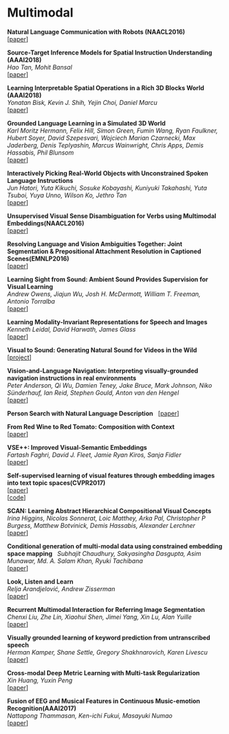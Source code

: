 # Multimodal   
**Natural Language Communication with Robots (NAACL2016)**  
[[paper](http://www.aclweb.org/anthology/N16-1089)]  

**Source-Target Inference Models for Spatial Instruction Understanding (AAAI2018)**  
*Hao Tan, Mohit Bansal*  
[[paper](https://arxiv.org/abs/1707.03804)]  

**Learning Interpretable Spatial Operations in a Rich 3D Blocks World (AAAI2018)**  
*Yonatan Bisk, Kevin J. Shih, Yejin Choi, Daniel Marcu*  
[[paper](https://arxiv.org/abs/1712.03463)]  

**Grounded Language Learning in a Simulated 3D World**  
*Karl Moritz Hermann, Felix Hill, Simon Green, Fumin Wang, Ryan Faulkner, Hubert Soyer, David Szepesvari, Wojciech Marian Czarnecki, Max Jaderberg, Denis Teplyashin, Marcus Wainwright, Chris Apps, Demis Hassabis, Phil Blunsom*  
[[paper](https://arxiv.org/abs/1706.06551)]  

**Interactively Picking Real-World Objects with Unconstrained Spoken Language Instructions**  
*Jun Hatori, Yuta Kikuchi, Sosuke Kobayashi, Kuniyuki Takahashi, Yuta Tsuboi, Yuya Unno, Wilson Ko, Jethro Tan*  
[[paper](https://arxiv.org/abs/1710.06280)]  

**Unsupervised Visual Sense Disambiguation for Verbs using Multimodal Embeddings(NAACL2016)**  
[[paper](http://www.aclweb.org/anthology/N16-1022)]  

**Resolving Language and Vision Ambiguities Together: Joint Segmentation & Prepositional Attachment Resolution in Captioned Scenes(EMNLP2016)**  
[[paper](http://www.aclweb.org/anthology/D16-1156)]  

**Learning Sight from Sound: Ambient Sound Provides Supervision for Visual Learning**  
*Andrew Owens, Jiajun Wu, Josh H. McDermott, William T. Freeman, Antonio Torralba*  
[[paper](https://arxiv.org/abs/1712.07271v1)]  

**Learning Modality-Invariant Representations for Speech and Images**  
*Kenneth Leidal, David Harwath, James Glass*  
[[paper](https://arxiv.org/abs/1712.03897)]  

**Visual to Sound: Generating Natural Sound for Videos in the Wild**  
[[project](http://bvision11.cs.unc.edu/bigpen/yipin/visual2sound_webpage/visual2sound.html)]  

**Vision-and-Language Navigation: Interpreting visually-grounded navigation instructions in real environments**  
*Peter Anderson, Qi Wu, Damien Teney, Jake Bruce, Mark Johnson, Niko Sünderhauf, Ian Reid, Stephen Gould, Anton van den Hengel*  
[[paper](https://arxiv.org/abs/1711.07280)]  

**Person Search with Natural Language Description**  
[[paper](http://openaccess.thecvf.com/content_cvpr_2017/papers/Li_Person_Search_With_CVPR_2017_paper.pdf)]  

**From Red Wine to Red Tomato: Composition with Context**  
[[paper](http://www.cs.cmu.edu/~imisra/data/composing_cvpr17.pdf)]  

**VSE++: Improved Visual-Semantic Embeddings**  
*Fartash Faghri, David J. Fleet, Jamie Ryan Kiros, Sanja Fidler*  
[[paper](https://arxiv.org/abs/1707.05612)]  

**Self-supervised learning of visual features through embedding images into text topic spaces(CVPR2017)**  
[[paper](https://arxiv.org/pdf/1705.08631.pdf)]  
[[code](https://github.com/lluisgomez/TextTopicNet)]  

**SCAN: Learning Abstract Hierarchical Compositional Visual Concepts**  
*Irina Higgins, Nicolas Sonnerat, Loic Matthey, Arka Pal, Christopher P Burgess, Matthew Botvinick, Demis Hassabis, Alexander Lerchner*  
[[paper](https://arxiv.org/abs/1707.03389)]  

**Conditional generation of multi-modal data using constrained embedding space mapping**  
*Subhajit Chaudhury, Sakyasingha Dasgupta, Asim Munawar, Md. A. Salam Khan, Ryuki Tachibana*  
[[paper](https://arxiv.org/abs/1707.00860)]  

**Look, Listen and Learn**  
*Relja Arandjelović, Andrew Zisserman*  
[[paper](https://arxiv.org/abs/1705.08168)]  

**Recurrent Multimodal Interaction for Referring Image Segmentation**  
*Chenxi Liu, Zhe Lin, Xiaohui Shen, Jimei Yang, Xin Lu, Alan Yuille*  
[[paper](https://arxiv.org/abs/1703.07939)]  

**Visually grounded learning of keyword prediction from untranscribed speech**  
*Herman Kamper, Shane Settle, Gregory Shakhnarovich, Karen Livescu*  
[[paper](https://arxiv.org/abs/1703.08136v1)]  

**Cross-modal Deep Metric Learning with Multi-task Regularization**  
*Xin Huang, Yuxin Peng*  
[[paper](https://arxiv.org/abs/1703.07026)]  

**Fusion of EEG and Musical Features in Continuous Music-emotion Recognition(AAAI2017)**  
*Nattapong Thammasan, Ken-ichi Fukui, Masayuki Numao*  
[[paper](https://arxiv.org/abs/1611.10120)]  

